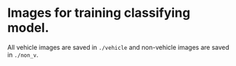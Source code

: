 # Images for training classifying model. 

All vehicle images are saved in `./vehicle` and non-vehicle images are saved in `./non_v`.
